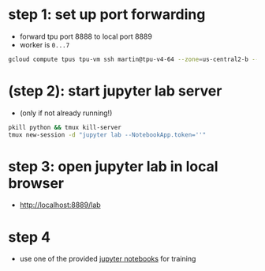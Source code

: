 
# step 1: set up port forwarding
- forward tpu port 8888 to local port 8889
- worker is `0...7`
```bash
gcloud compute tpus tpu-vm ssh martin@tpu-v4-64 --zone=us-central2-b --worker=6 -- -L 8889:localhost:8888
```


# (step 2): start jupyter lab server
- (only if not already running!)
```bash
pkill python && tmux kill-server
tmux new-session -d "jupyter lab --NotebookApp.token=''"
```


# step 3: open jupyter lab in local browser 
- [http://localhost:8889/lab](http://localhost:8889/lab)


# step 4
- use one of the provided [jupyter notebooks](/notebooks) for training